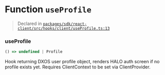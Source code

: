 # Function `useProfile`
> Declared in [`packages/sdk/react-client/src/hooks/client/useProfile.ts:13`](https://github.com/dxos/protocols/blob/main/packages/sdk/react-client/src/hooks/client/useProfile.ts#L13)




### useProfile
```ts
() => undefined | Profile
```
Hook returning DXOS user profile object, renders HALO auth screen if no profile exists yet.
Requires ClientContext to be set via ClientProvider.